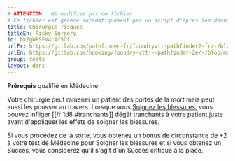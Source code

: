 ```yaml
---
# ATTENTION : Ne modifiez pas ce fichier
# Ce fichier est généré automatiquement par un script d'après les données du module Foundry VTT officiel et de sa traduction
title: Chirurgie risquée
titleEn: Risky Surgery
id: bkZgWFSFV4cAf5Ot
urlFr: https://gitlab.com/pathfinder-fr/foundryvtt-pathfinder2-fr/-/blob/master/data/feats/bkZgWFSFV4cAf5Ot.htm
urlEn: https://gitlab.com/hooking/foundry-vtt---pathfinder-2e/-/blob/master/packs/data/feats.db/risky-surgery.json
group: feats
layout: dons
---
```

**Prérequis** qualifié en Médecine

Votre chirurgie peut ramener un patient des portes de la mort mais peut aussi les pousser au travers. Lorsque vous [Soignez les blessures](../actions/soigner-les-blessures.md), vous pouvez infliger [[/r 1d8 #tranchants]] dégât tranchants à votre patient juste avant d'appliquer les effets de soigner les blessures.

Si vous procédez de la sorte, vous obtenez un bonus de circonstance de +2 à votre test de Médecine pour Soigner les blessures et si vous obtenez un Succès, vous considérez qu'il s'agit d'un Succès critique à la place.


